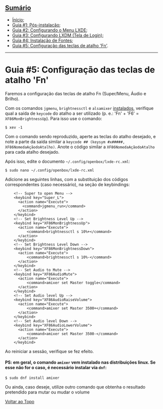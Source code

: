 <link rel="preconnect" href="https://fonts.googleapis.com">
<link rel="preconnect" href="https://fonts.gstatic.com" crossorigin>
<link href="https://fonts.googleapis.com/css2?family=Raleway:ital,wght@0,100..900;1,100..900&display=swap" rel="stylesheet">
<link rel="stylesheet" href="./style.css">

## [Sumário](#sumário)

* [Ínício](./README.md);
* [Guia #1: Pós-instalação](#guia-1-o-que-fazer-após-instalar-o-fedora-lxde);
* [Guia #2: Configurando o Menu LXDE](./Menu-LXDE.md);
* [Guia #3: Configurando LXDM (Tela de Login)](./LXDM-config.md);
* [Guia #4: Instalação de Fontes](./Fontes.md);
* [Guia #5: Configuração das teclas de atalho 'Fn'](./Teclas-de-Atalho.md).

-------------------

# Guia #5: Configuração das teclas de atalho 'Fn'
Faremos a configuração das teclas de atalho Fn (Super/Menu, Áudio e Brilho).

Com os comandos `jgmenu`, `brightnessctl` e `alsamixer` [instalados](./Pós-instalação.md#softwares), verifique qual a saída de `keycode` do atalho a ser utilizado (p. e.: 'Fn' + 'F6' = `XF86MonBrightnessUp`). Para isso use o comando:
```
$ xev -1
```
Com o comando sendo reproduzido, aperte as teclas do atalho desejado, e note a parte da saída similar a `keycode ## (keysym #x#####, XF86NomedaAçãodoAtalho)`. Anote o código similar a `XF86NomedaAçãodoAtalho` para cada atalho desejado.

Após isso, edite o documento `~/.config/openbox/lxde-rc.xml`:
```
$ sudo nano ~/.config/openbox/lxde-rc.xml
```
Adicione as seguintes linhas, com a substituição dos códigos correspondentes (caso necessário), na seção de keybindings:
```
    <!-- Super to open Menu -->
    <keybind key="Super_L">
      <action name="Execute">
       	<command>jgmenu_run</command>
      </action>
    </keybind>
    <!-- Set Brightness Level Up -->
    <keybind key="XF86MonBrightnessUp">
      <action name="Execute">
          <command>brightnessctl s 10%+</command>
      </action>
    </keybind>
    <!-- Set Brightness Level Down -->
    <keybind key="XF86MonBrightnessDown">
      <action name="Execute">
          <command>brightnessctl s 10%-</command>
      </action>
    </keybind>
    <!-- Set Audio to Mute -->
    <keybind key="XF86AudioMute">
      <action name="Execute">
          <command>amixer set Master toggle</command>
      </action>
    </keybind>
    <!-- Set Audio level Up -->
    <keybind key="XF86AudioRaiseVolume">
      <action name="Execute">
          <command>amixer set Master 3500+</command>
      </action>
    </keybind>
    <!-- Set Audio level Down -->
    <keybind key="XF86AudioLowerVolume">
      <action name="Execute">
          <command>amixer set Master 3500-</command>
      </action>
    </keybind>
```
Ao reiniciar a sessão, verifique se fez efeito. 

#### PS: em geral, o comando `amixer` vem instalado nas distribuições linux. Se esse não for o caso, é necessário instalar via `dnf`:
```
$ sudo dnf install amixer
```
Ou ainda, caso deseje, utilize outro comando que obtenha o resultado pretendido para mutar ou mudar o volume

[Voltar ao Topo](#sumário)